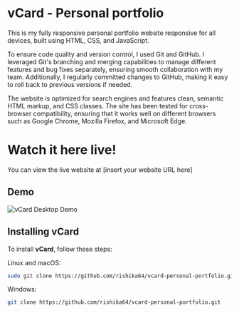 # vCard - Personal portfolio

This is my fully responsive personal portfolio website responsive for all devices, built using HTML, CSS, and JavaScript.

To ensure code quality and version control, I used Git and GitHub. I leveraged Git's branching and merging capabilities to manage different features and bug fixes separately, ensuring smooth collaboration with my team. Additionally, I regularly committed changes to GitHub, making it easy to roll back to previous versions if needed.

The website is optimized for search engines and features clean, semantic HTML markup, and CSS classes. The site has been tested for cross-browser compatibility, ensuring that it works well on different browsers such as Google Chrome, Mozilla Firefox, and Microsoft Edge.

# Watch it here live!
You can view the live website at [insert your website URL here]

## Demo

![vCard Desktop Demo](./website-demo-image/desktop.png "Desktop Demo")

## Installing vCard

To install **vCard**, follow these steps:

Linux and macOS:

```bash
sudo git clone https://github.com/rishika64/vcard-personal-portfolio.git
```

Windows:

```bash
git clone https://github.com/rishika64/vcard-personal-portfolio.git
```
